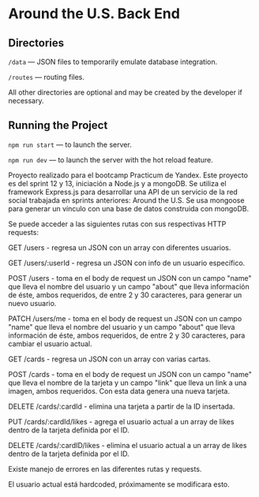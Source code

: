 # Around the U.S. Back End

## Directories

`/data` — JSON files to temporarily emulate database integration.

`/routes` — routing files.

All other directories are optional and may be created by the developer if necessary.

## Running the Project

`npm run start` — to launch the server.

`npm run dev` — to launch the server with the hot reload feature.

Proyecto realizado para el bootcamp Practicum de Yandex. Este proyecto es del sprint 12 y 13, iniciación a Node.js y a mongoDB.
Se utiliza el framework Express.js para desarrollar una API de un servicio de la red social trabajada en sprints anteriores: Around the U.S.
Se usa mongoose para generar un vínculo con una base de datos construida con mongoDB.

Se puede acceder a las siguientes rutas con sus respectivas HTTP requests:

GET /users - regresa un JSON con un array con diferentes usuarios.

GET /users/:userId - regresa un JSON con info de un usuario específico.

POST /users - toma en el body de request un JSON con un campo "name" que lleva el nombre del usuario y un campo "about" que lleva información de éste, ambos requeridos, de entre 2 y 30 caracteres, para generar un nuevo usuario.

PATCH /users/me - toma en el body de request un JSON con un campo "name" que lleva el nombre del usuario y un campo "about" que lleva información de éste, ambos requeridos, de entre 2 y 30 caracteres, para cambiar el usuario actual.

GET /cards - regresa un JSON con un array con varias cartas.

POST /cards - toma en el body de request un JSON con un campo "name" que lleva el nombre de la tarjeta y un campo "link" que lleva un link a una imagen, ambos requeridos. Con esta data genera una nueva tarjeta.

DELETE /cards/:cardId - elimina una tarjeta a partir de la ID insertada.

PUT /cards/:cardId/likes - agrega el usuario actual a un array de likes dentro de la tarjeta definida por el ID.

DELETE /cards/:cardID/likes - elimina el usuario actual a un array de likes dentro de la tarjeta definida por el ID.

Existe manejo de errores en las diferentes rutas y requests.

El usuario actual está hardcoded, próximamente se modificara esto.
